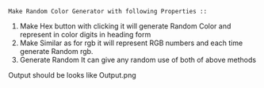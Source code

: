 `Make Random Color Generator with following Properties :: `

1. Make Hex button with clicking it will generate Random Color and represent in color digits in heading form
2. Make Similar as for rgb it will represent RGB numbers and each time generate Random rgb.
3. Generate Random It can give any random use of both of above methods

Output should be looks like Output.png
